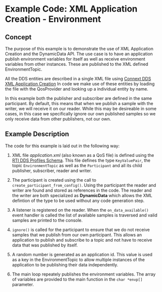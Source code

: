 # Example Code: XML Application Creation - Environment

## Concept

The purpose of this example is to demonstrate the use of XML Application Creation
and the DynamicData API.  The use case is to have an application publish
environment variables for itself as well as receive environment variables
from other instances.  These are published to the XML defined EnvironmentTopic.

All the DDS entities are described in a single XML file using
[Connext DDS XML Application Creation](https://community.rti.com/static/documentation/connext-dds/6.1.1/doc/manuals/connext_dds_professional/xml_application_creation/)
In code we make use of these entities by loading the file with the QosProvider
and looking up a individual entity by name.

In this example both the publisher and subscriber are defined in the same
participant.  By default, this means that when we publish a sample with the
writer, we will receive it on our reader.  While this may be desireable in some
cases, in this case we specifically ignore our own published samples so we only
receive data from other publishers, not our own.

## Example Description

The code for this example is laid out in the following way:

1)  XML file *application.xml* (also known as a QoS file) is defined using the
[RTI DDS Profiles Schema](http://community.rti.com/schema/6.1.1/rti_dds_profiles.xsd).
This file defines the type ```KeyValuePair```, the topic ```EnvironmentTopic```
as well as the ```Participant``` and all its child publisher, subscriber,
reader and writer.

2)  The participant is created using the call to ```create_participant_from_config()```.
Using the participant the reader and writer are found and stored as references
in the code.  The reader and the writer are both specialized as **DynamicData** which
allows the XML defintion of the type to be used without any code generation step.

3)  A listener is registered on the reader.  When the ```on_data_available()``` event
handler is called the list of available samples is traversed and valid samples are
printed to the console.

4)  ```ignore()``` is called for the participant to ensure that we
do not receive samples that we publish from our own participant.  This allows
an application to publish and subscribe to a topic and not have to receive
data that was published by itself.

5)  A random number is generated as an application id.  This value is used as a key
in the EnvironmentTopic to allow multiple instances of the application to be
publishing their data independently.

6)  The main loop repeately publishes the environment variables.  The array of
variables are provided to the main function in the ```char *envp[]``` parameter.
